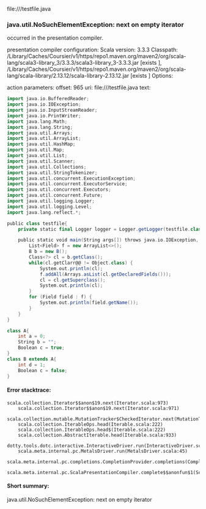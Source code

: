 file://<WORKSPACE>/testfile.java
### java.util.NoSuchElementException: next on empty iterator

occurred in the presentation compiler.

presentation compiler configuration:
Scala version: 3.3.3
Classpath:
<HOME>/Library/Caches/Coursier/v1/https/repo1.maven.org/maven2/org/scala-lang/scala3-library_3/3.3.3/scala3-library_3-3.3.3.jar [exists ], <HOME>/Library/Caches/Coursier/v1/https/repo1.maven.org/maven2/org/scala-lang/scala-library/2.13.12/scala-library-2.13.12.jar [exists ]
Options:



action parameters:
offset: 965
uri: file://<WORKSPACE>/testfile.java
text:
```scala
import java.io.BufferedReader;
import java.io.IOException;
import java.io.InputStreamReader;
import java.io.PrintWriter;
import java.lang.Math;
import java.lang.String;
import java.util.Arrays;
import java.util.ArrayList;
import java.util.HashMap;
import java.util.Map;
import java.util.List;
import java.util.Scanner;
import java.util.Collections;
import java.util.StringTokenizer;
import java.util.concurrent.ExecutionException;
import java.util.concurrent.ExecutorService;
import java.util.concurrent.Executors;
import java.util.concurrent.Future;
import java.util.logging.Logger;
import java.util.logging.Level;
import java.lang.reflect.*;

public class testfile{
	private static final Logger logger = Logger.getLogger(testfile.class.getName());

	public static void main(String args[]) throws java.io.IOException, InterruptedException, ExecutionException {
		List<Field> f = new ArrayList<>();
		B b = new B();
		Class<?> cl = b.getClass();
		while(cl.getClarr@@ != Object.class) {
			System.out.println(cl);
			f.addAll(Arrays.asList(cl.getDeclaredFields()));
			cl = cl.getSuperclass();
			System.out.println(cl);
		}
		for (Field field : f) {
			System.out.println(field.getName());
		}
	}
}

class A{
	int a = 0;
	String b = "";
	Boolean c = true;
}
class B extends A{
	int d = 1;
	Boolean c = false;
}
```



#### Error stacktrace:

```
scala.collection.Iterator$$anon$19.next(Iterator.scala:973)
	scala.collection.Iterator$$anon$19.next(Iterator.scala:971)
	scala.collection.mutable.MutationTracker$CheckedIterator.next(MutationTracker.scala:76)
	scala.collection.IterableOps.head(Iterable.scala:222)
	scala.collection.IterableOps.head$(Iterable.scala:222)
	scala.collection.AbstractIterable.head(Iterable.scala:933)
	dotty.tools.dotc.interactive.InteractiveDriver.run(InteractiveDriver.scala:168)
	scala.meta.internal.pc.MetalsDriver.run(MetalsDriver.scala:45)
	scala.meta.internal.pc.completions.CompletionProvider.completions(CompletionProvider.scala:48)
	scala.meta.internal.pc.ScalaPresentationCompiler.complete$$anonfun$1(ScalaPresentationCompiler.scala:155)
```
#### Short summary: 

java.util.NoSuchElementException: next on empty iterator